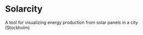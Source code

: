 Solarcity
=========

A tool for visualizing energy production from solar panels in a city (Stockholm)
